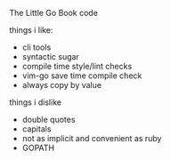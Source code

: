 The Little Go Book code

things i like:
- cli tools
- syntactic sugar
- compile time style/lint checks
- vim-go save time compile check
- always copy by value

things i dislike
- double quotes
- capitals
- not as implicit and convenient as ruby
- GOPATH
